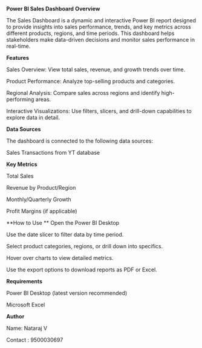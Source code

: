 **Power BI Sales Dashboard**
**Overview**

The Sales Dashboard is a dynamic and interactive Power BI report designed to provide insights into sales performance, trends, and key metrics across different products, regions, and time periods. This dashboard helps stakeholders make data-driven decisions and monitor sales performance in real-time.

**Features**

Sales Overview: View total sales, revenue, and growth trends over time.

Product Performance: Analyze top-selling products and categories.

Regional Analysis: Compare sales across regions and identify high-performing areas.

Interactive Visualizations: Use filters, slicers, and drill-down capabilities to explore data in detail.

**Data Sources**

The dashboard is connected to the following data sources:

Sales Transactions from YT database

**Key Metrics**

Total Sales

Revenue by Product/Region

Monthly/Quarterly Growth

Profit Margins (if applicable)

**How to Use
**
Open the Power BI Desktop 

Use the date slicer to filter data by time period.

Select product categories, regions, or drill down into specifics.

Hover over charts to view detailed metrics.

Use the export options to download reports as PDF or Excel.

**Requirements**

Power BI Desktop (latest version recommended)

Microsoft Excel

**Author**

Name: Nataraj V

Contact : 9500030697
